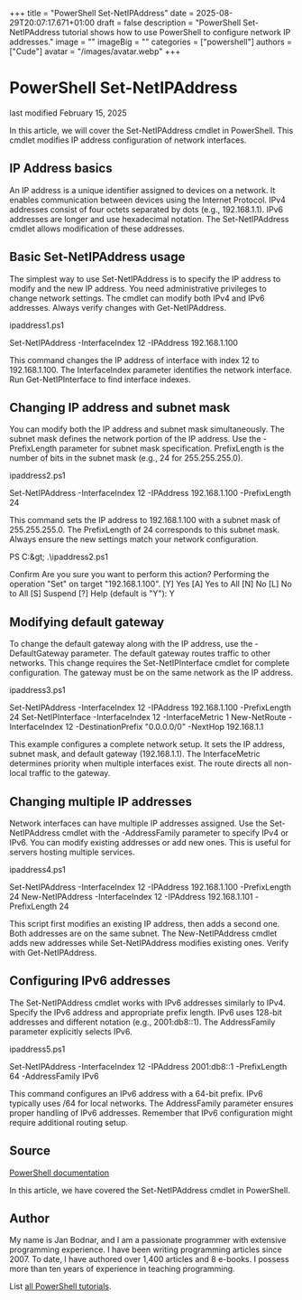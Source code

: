 +++
title = "PowerShell Set-NetIPAddress"
date = 2025-08-29T20:07:17.671+01:00
draft = false
description = "PowerShell Set-NetIPAddress tutorial shows how to use PowerShell to configure network IP addresses."
image = ""
imageBig = ""
categories = ["powershell"]
authors = ["Cude"]
avatar = "/images/avatar.webp"
+++

# PowerShell Set-NetIPAddress

last modified February 15, 2025

In this article, we will cover the Set-NetIPAddress cmdlet in
PowerShell. This cmdlet modifies IP address configuration of network interfaces.

## IP Address basics

An IP address is a unique identifier assigned to devices on a network. It enables
communication between devices using the Internet Protocol. IPv4 addresses consist
of four octets separated by dots (e.g., 192.168.1.1). IPv6 addresses are longer
and use hexadecimal notation. The Set-NetIPAddress cmdlet allows
modification of these addresses.

## Basic Set-NetIPAddress usage

The simplest way to use Set-NetIPAddress is to specify the IP
address to modify and the new IP address. You need administrative privileges
to change network settings. The cmdlet can modify both IPv4 and IPv6 addresses.
Always verify changes with Get-NetIPAddress.

ipaddress1.ps1
  

Set-NetIPAddress -InterfaceIndex 12 -IPAddress 192.168.1.100

This command changes the IP address of interface with index 12 to 192.168.1.100.
The InterfaceIndex parameter identifies the network interface. Run
Get-NetIPInterface to find interface indexes.

## Changing IP address and subnet mask

You can modify both the IP address and subnet mask simultaneously. The subnet
mask defines the network portion of the IP address. Use the -PrefixLength
parameter for subnet mask specification. PrefixLength is the number of bits
in the subnet mask (e.g., 24 for 255.255.255.0).

ipaddress2.ps1
  

Set-NetIPAddress -InterfaceIndex 12 -IPAddress 192.168.1.100 -PrefixLength 24

This command sets the IP address to 192.168.1.100 with a subnet mask of
255.255.255.0. The PrefixLength of 24 corresponds to this subnet mask.
Always ensure the new settings match your network configuration.

PS C:\&gt; .\ipaddress2.ps1

Confirm
Are you sure you want to perform this action?
Performing the operation "Set" on target "192.168.1.100".
[Y] Yes  [A] Yes to All  [N] No  [L] No to All  [S] Suspend  [?] Help (default is "Y"): Y

## Modifying default gateway

To change the default gateway along with the IP address, use the -DefaultGateway
parameter. The default gateway routes traffic to other networks. This change
requires the Set-NetIPInterface cmdlet for complete configuration.
The gateway must be on the same network as the IP address.

ipaddress3.ps1
  

Set-NetIPAddress -InterfaceIndex 12 -IPAddress 192.168.1.100 -PrefixLength 24
Set-NetIPInterface -InterfaceIndex 12 -InterfaceMetric 1
New-NetRoute -InterfaceIndex 12 -DestinationPrefix "0.0.0.0/0" -NextHop 192.168.1.1

This example configures a complete network setup. It sets the IP address,
subnet mask, and default gateway (192.168.1.1). The InterfaceMetric
determines priority when multiple interfaces exist. The route directs all
non-local traffic to the gateway.

## Changing multiple IP addresses

Network interfaces can have multiple IP addresses assigned. Use the
Set-NetIPAddress cmdlet with the -AddressFamily parameter to
specify IPv4 or IPv6. You can modify existing addresses or add new ones.
This is useful for servers hosting multiple services.

ipaddress4.ps1
  

Set-NetIPAddress -InterfaceIndex 12 -IPAddress 192.168.1.100 -PrefixLength 24
New-NetIPAddress -InterfaceIndex 12 -IPAddress 192.168.1.101 -PrefixLength 24

This script first modifies an existing IP address, then adds a second one.
Both addresses are on the same subnet. The New-NetIPAddress
cmdlet adds new addresses while Set-NetIPAddress modifies
existing ones. Verify with Get-NetIPAddress.

## Configuring IPv6 addresses

The Set-NetIPAddress cmdlet works with IPv6 addresses similarly
to IPv4. Specify the IPv6 address and appropriate prefix length. IPv6 uses
128-bit addresses and different notation (e.g., 2001:db8::1). The AddressFamily
parameter explicitly selects IPv6.

ipaddress5.ps1
  

Set-NetIPAddress -InterfaceIndex 12 -IPAddress 2001:db8::1 -PrefixLength 64 -AddressFamily IPv6

This command configures an IPv6 address with a 64-bit prefix. IPv6 typically
uses /64 for local networks. The AddressFamily parameter ensures proper
handling of IPv6 addresses. Remember that IPv6 configuration might require
additional routing setup.

## Source

[PowerShell documentation](https://docs.microsoft.com/en-us/powershell/)

In this article, we have covered the Set-NetIPAddress cmdlet in PowerShell.

## Author

My name is Jan Bodnar, and I am a passionate programmer with extensive
programming experience. I have been writing programming articles since 2007.
To date, I have authored over 1,400 articles and 8 e-books. I possess more
than ten years of experience in teaching programming.

List [all PowerShell tutorials](/powershell/).